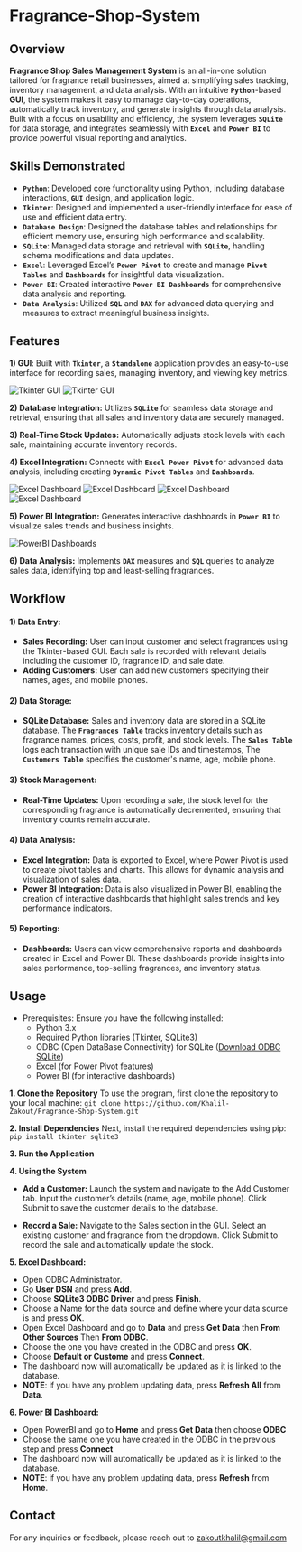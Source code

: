 # Fragrance-Shop-System

## Overview
**Fragrance Shop Sales Management System** is an all-in-one solution tailored for fragrance retail businesses, aimed at simplifying sales tracking, inventory management, and data analysis. With an intuitive **`Python`**-based **GUI**, the system makes it easy to manage day-to-day operations, automatically track inventory, and generate insights through data analysis. Built with a focus on usability and efficiency, the system leverages **`SQLite`** for data storage, and integrates seamlessly with **`Excel`** and **`Power BI`** to provide powerful visual reporting and analytics.


## Skills Demonstrated
* **`Python`**:  Developed core functionality using Python, including database interactions, **`GUI`** design, and application logic.
* **`Tkinter`**: Designed and implemented a user-friendly interface for ease of use and efficient data entry.
* **`Database Design`**: Designed the database tables and relationships for efficient memory use, ensuring high performance and scalability.
* **`SQLite`**: Managed data storage and retrieval with **`SQLite`**, handling schema modifications and data updates.
* **`Excel`**: Leveraged Excel’s **`Power Pivot`** to create and manage **`Pivot Tables`** and **`Dashboards`** for insightful data visualization.
* **`Power BI`**: Created interactive **`Power BI Dashboards`** for comprehensive data analysis and reporting.
* **`Data Analysis`**: Utilized **`SQL`** and **`DAX`** for advanced data querying and measures to extract meaningful business insights.


## Features
**1) GUI**: Built with **`Tkinter`**, a **`Standalone`** application provides an easy-to-use interface for recording sales, managing inventory, and viewing key metrics.
  
  ![Tkinter GUI](Screenshots/GUI_1.png) ![Tkinter GUI](Screenshots/GUI_2.png)
  
**2) Database Integration:** Utilizes **`SQLite`** for seamless data storage and retrieval, ensuring that all sales and inventory data are securely managed.
  
**3) Real-Time Stock Updates:** Automatically adjusts stock levels with each sale, maintaining accurate inventory records.
  
**4) Excel Integration:** Connects with **`Excel Power Pivot`** for advanced data analysis, including creating **`Dynamic Pivot Tables`** and **`Dashboards`**.
  
  ![Excel Dashboard](Screenshots/Excel_1.png)  ![Excel Dashboard](Screenshots/Excel_2.png)  ![Excel Dashboard](Screenshots/Excel_3.png)  ![Excel Dashboard](Screenshots/Excel_4.png)
  
**5) Power BI Integration:** Generates interactive dashboards in **`Power BI`** to visualize sales trends and business insights.
  
  ![PowerBI Dashboards](Screenshots/PowerBI_Dashboard.png)

**6) Data Analysis:** Implements **`DAX`** measures and **`SQL`** queries to analyze sales data, identifying top and least-selling fragrances.

## Workflow
#### 1) Data Entry:
  
* **Sales Recording:** User can input customer and select fragrances using the Tkinter-based GUI. Each sale is recorded with relevant details including the customer ID, fragrance ID, and sale date. 
* **Adding Customers:** User can add new customers specifying their names, ages, and mobile phones.


#### 2) Data Storage:

* **SQLite Database:** Sales and inventory data are stored in a SQLite database. The **`Fragrances Table`** tracks inventory details such as fragrance names, prices, costs, profit, and stock levels. The **`Sales Table`** logs each transaction with unique sale IDs and timestamps, The **`Customers Table`** specifies the customer's name, age, mobile phone.

#### 3) Stock Management:

* **Real-Time Updates:** Upon recording a sale, the stock level for the corresponding fragrance is automatically decremented, ensuring that inventory counts remain accurate.

#### 4) Data Analysis:

* **Excel Integration:** Data is exported to Excel, where Power Pivot is used to create pivot tables and charts. This allows for dynamic analysis and visualization of sales data.
* **Power BI Integration:** Data is also visualized in Power BI, enabling the creation of interactive dashboards that highlight sales trends and key performance indicators.

#### 5) Reporting:

* **Dashboards:** Users can view comprehensive reports and dashboards created in Excel and Power BI. These dashboards provide insights into sales performance, top-selling fragrances, and inventory status.


## Usage
- Prerequisites: Ensure you have the following installed:
  * Python 3.x
  * Required Python libraries (Tkinter, SQLite3)
  * ODBC (Open DataBase Connectivity) for SQLite ([Download ODBC SQLite](http://www.ch-werner.de/sqliteodbc/)) 
  * Excel (for Power Pivot features)
  * Power BI (for interactive dashboards)
    
**1. Clone the Repository**
To use the program, first clone the repository to your local machine:
`git clone https://github.com/Khalil-Zakout/Fragrance-Shop-System.git`

**2. Install Dependencies**
Next, install the required dependencies using pip:
`pip install tkinter sqlite3`

**3. Run the Application**

**4. Using the System**
* **Add a Customer:**
Launch the system and navigate to the Add Customer tab.
Input the customer’s details (name, age, mobile phone).
Click Submit to save the customer details to the database.

* **Record a Sale:** Navigate to the Sales section in the GUI. Select an existing customer and fragrance from the dropdown.
  Click Submit to record the sale and automatically update the stock.

**5. Excel Dashboard:** 
- Open ODBC Administrator.
- Go **User DSN** and press **Add**.
- Choose **SQLite3 ODBC Driver** and press **Finish**.
- Choose a Name for the data source and define where your data source is and press **OK**.
- Open Excel Dashboard and go to **Data** and press **Get Data** then **From Other Sources** Then **From ODBC**.
- Choose the one you have created in the ODBC and press **OK**.
- Choose **Default or Custome** and press **Connect**.
- The dashboard now will automatically be updated as it is linked to the database.
- **NOTE**: if you have any problem updating data, press **Refresh All** from **Data**.

**6. Power BI Dashboard:**
- Open PowerBI and go to **Home** and press **Get Data** then choose **ODBC**
- Choose the same one you have created in the ODBC in the previous step and press **Connect**
- The dashboard now will automatically be updated as it is linked to the database.
- **NOTE**: if you have any problem updating data, press **Refresh** from **Home**.

## Contact
For any inquiries or feedback, please reach out to zakoutkhalil@gmail.com

